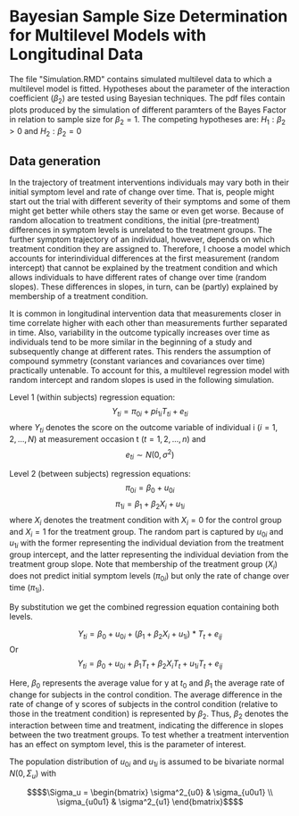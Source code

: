 

# Bayesian Sample Size Determination for Multilevel Models with Longitudinal Data

The file "Simulation.RMD" contains simulated multilevel data to which a multilevel model is fitted. Hypotheses about the parameter of the interaction coefficient ($\beta_2$) are tested using Bayesian techniques. The pdf files contain plots produced by the simulation of different paramters of the Bayes Factor in relation to sample size for $\beta_2=1$. The competing hypotheses are: $H_1: \beta_2>0$ and $H_2: \beta_2=0$ 

## Data generation

In the trajectory of treatment interventions individuals may vary both in their initial symptom level and rate of change over time. That is, people might start out the trial with different severity of their symptoms and some of them might get better while others stay the same or even get worse. Because of random allocation to treatment conditions, the initial (pre-treatment) differences in symptom levels is unrelated to the treatment groups. The further symptom trajectory of an individual, however, depends on which treatment condition they are assigned to. Therefore, I choose a model which accounts for interindividual differences at the first measurement (random intercept) that cannot be explained by the treatment condition and which allows individuals to have different rates of change over time (random slopes). These differences in slopes, in turn, can be (partly) explained by membership of a treatment condition. 

It is common in longitudinal intervention data that measurements closer in time correlate higher with each other than measurements further separated in time. Also, variability in the outcome typically increases over time as individuals tend to be more similar in the beginning of a study and subsequently change at different rates. This renders the assumption of compound symmetry (constant variances and covariances over time) practically untenable. To account for this, a multilevel regression model with random intercept and random slopes is used in the following simulation.  

Level 1 (within subjects) regression equation: 
$$Y_{ti} = \pi_{0i} + pi_{1i}T_{ti} + e_{ti}$$ where $Y_{ti}$ denotes the score on the outcome variable of individual i ($i=1,2,...,N$) at measurement occasion t ($t=1,2,...,n$) and $$e_{ti} \sim N(0, \sigma^2)$$

Level 2 (between subjects) regression equations: 
$$\pi_{0i} = \beta_0 + u_{0i}$$ 
$$\pi_{1i} = \beta_1 + \beta_2 X_i + u_{1i}$$ where $X_i$ denotes the treatment condition with $X_i=0$ for the control group and $X_i=1$ for the treatment group. The random part is captured by $u_{0i}$ and $u_{1i}$ with the former representing the individual deviation from the treatment group intercept, and the latter representing the individual deviation from the treatment group slope. Note that membership of the treatment group ($X_i$) does not predict initial symptom levels ($\pi_{0i}$) but only the rate of change over time ($\pi_{1i}$).

By substitution we get the combined regression equation containing both levels.

$$Y_{ti} = \beta_0 + u_{0i} + (\beta_1 + \beta_2 X_i + u_{1i})*T_t + e_{ij}$$
Or
$$Y_{ti} = \beta_0 + u_{0i} + \beta_1 T_t + \beta_2 X_i T_t + u_{1i} T_t + e_{ij}$$

Here, $\beta_0$ represents the average value for y at $t_0$ and $\beta_1$ the average rate of change for subjects in the control condition. The average difference in the rate of change of y scores of subjects in the control condition (relative to those in the treatment condition) is represented by $\beta_2$. Thus, $\beta_2$ denotes the interaction between time and treatment, indicating the difference in slopes between the two treatment groups. To test whether a treatment intervention has an effect on symptom level, this is the parameter of interest. 

The population distribution of $u_{0i}$ and $u_{1i}$ is assumed to be bivariate normal $N(0, \Sigma_u)$ with
```math
$$\Sigma_u = 
\begin{bmatrix} 
\sigma^2_{u0} & \sigma_{u0u1} \\
\sigma_{u0u1} & \sigma^2_{u1}
\end{bmatrix}$$
```




